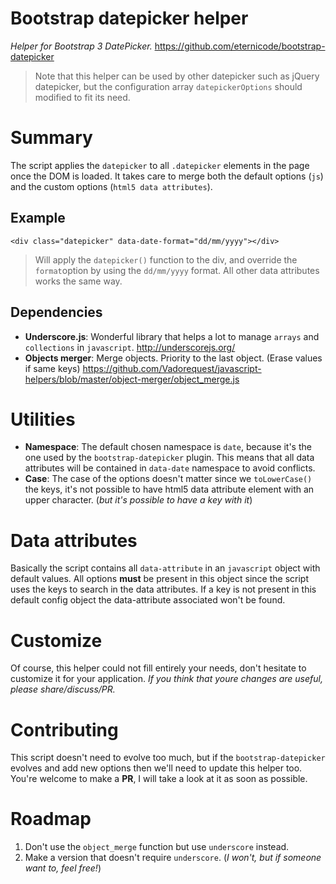 Bootstrap datepicker helper
===========================

*Helper for Bootstrap 3 DatePicker.*
https://github.com/eternicode/bootstrap-datepicker

> Note that this helper can be used by other datepicker such as jQuery datepicker, but the configuration array `datepickerOptions` should modified to fit its need.


# Summary

The script applies the `datepicker` to all `.datepicker` elements in the page once the DOM is loaded.
It takes care to merge both the default options (`js`) and the custom options (`html5 data attributes`).

## Example

`<div class="datepicker" data-date-format="dd/mm/yyyy"></div>`

> Will apply the `datepicker()` function to the div, and override the `format`option by using the `dd/mm/yyyy` format. 
> All other data attributes works the same way.
 
## Dependencies

- **Underscore.js**: Wonderful library that helps a lot to manage `arrays` and `collections` in `javascript`. http://underscorejs.org/
- **Objects merger**: Merge objects. Priority to the last object. (Erase values if same keys) https://github.com/Vadorequest/javascript-helpers/blob/master/object-merger/object_merge.js

# Utilities

- **Namespace**: The default chosen namespace is `date`, because it's the one used by the `bootstrap-datepicker` plugin. This means that all data attributes will be contained in `data-date` namespace to avoid conflicts.
- **Case**: The case of the options doesn't matter since we `toLowerCase()` the keys, it's not possible to have html5 data attribute element with an upper character. (*but it's possible to have a key with it*)

# Data attributes

Basically the script contains all `data-attribute` in an `javascript` object with default values. All options **must** be present in this object since the script uses the keys to search in the data attributes. If a key is not present in this default config object the data-attribute associated won't be found.

# Customize

Of course, this helper could not fill entirely your needs, don't hesitate to customize it for your application. *If you think that youre changes are useful, please share/discuss/PR.*

# Contributing

This script doesn't need to evolve too much, but if the `bootstrap-datepicker` evolves and add new options then we'll need to update this helper too. You're welcome to make a **PR**, I will take a look at it as soon as possible. 

# Roadmap

1. Don't use the `object_merge` function but use `underscore` instead.
2. Make a version that doesn't require `underscore`. (*I won't, but if someone want to, feel free!*)